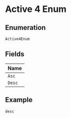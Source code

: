 
# Active 4 Enum

## Enumeration

`Active4Enum`

## Fields

| Name |
|  --- |
| `Asc` |
| `Desc` |

## Example

```
desc
```

